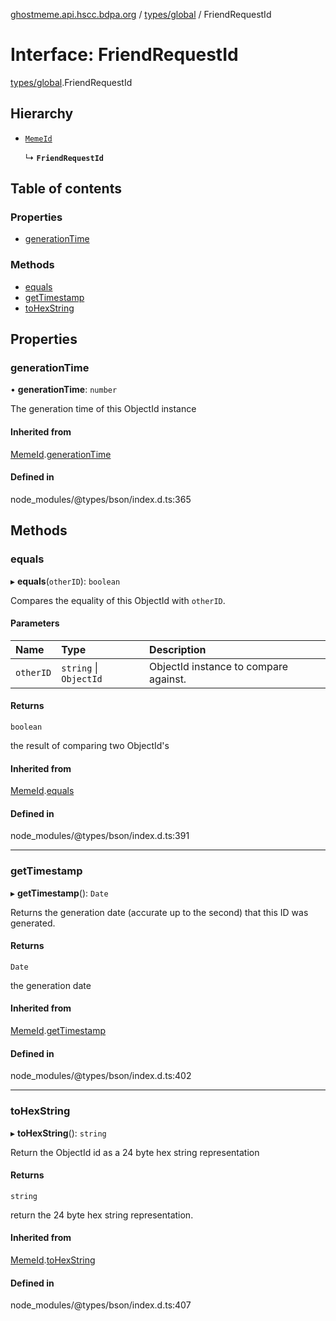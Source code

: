 [ghostmeme.api.hscc.bdpa.org][1] / [types/global][2] / FriendRequestId

# Interface: FriendRequestId

[types/global][2].FriendRequestId

## Hierarchy

- [`MemeId`][3]

  ↳ **`FriendRequestId`**

## Table of contents

### Properties

- [generationTime][4]

### Methods

- [equals][5]
- [getTimestamp][6]
- [toHexString][7]

## Properties

### generationTime

• **generationTime**: `number`

The generation time of this ObjectId instance

#### Inherited from

[MemeId][3].[generationTime][8]

#### Defined in

node_modules/@types/bson/index.d.ts:365

## Methods

### equals

▸ **equals**(`otherID`): `boolean`

Compares the equality of this ObjectId with `otherID`.

#### Parameters

| Name      | Type                   | Description                           |
| :-------- | :--------------------- | :------------------------------------ |
| `otherID` | `string` \| `ObjectId` | ObjectId instance to compare against. |

#### Returns

`boolean`

the result of comparing two ObjectId's

#### Inherited from

[MemeId][3].[equals][9]

#### Defined in

node_modules/@types/bson/index.d.ts:391

---

### getTimestamp

▸ **getTimestamp**(): `Date`

Returns the generation date (accurate up to the second) that this ID was
generated.

#### Returns

`Date`

the generation date

#### Inherited from

[MemeId][3].[getTimestamp][10]

#### Defined in

node_modules/@types/bson/index.d.ts:402

---

### toHexString

▸ **toHexString**(): `string`

Return the ObjectId id as a 24 byte hex string representation

#### Returns

`string`

return the 24 byte hex string representation.

#### Inherited from

[MemeId][3].[toHexString][11]

#### Defined in

node_modules/@types/bson/index.d.ts:407

[1]: ../README.md
[2]: ../modules/types_global.md
[3]: types_global.memeid.md
[4]: types_global.friendrequestid.md#generationtime
[5]: types_global.friendrequestid.md#equals
[6]: types_global.friendrequestid.md#gettimestamp
[7]: types_global.friendrequestid.md#tohexstring
[8]: types_global.memeid.md#generationtime
[9]: types_global.memeid.md#equals
[10]: types_global.memeid.md#gettimestamp
[11]: types_global.memeid.md#tohexstring
